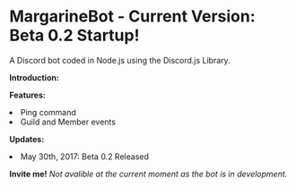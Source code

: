# MargarineBot - Current Version: Beta 0.2 Startup!
A Discord bot coded in Node.js using the Discord.js Library.

<b>Introduction:</b>

<b>Features:</b>
<li>Ping command</li>
<li>Guild and Member events</li>

<b>Updates:</b>
<li>May 30th, 2017: Beta 0.2 Released</li>

<b>Invite me!</b>
<i>Not avalible at the current moment as the bot is in development.</i>
